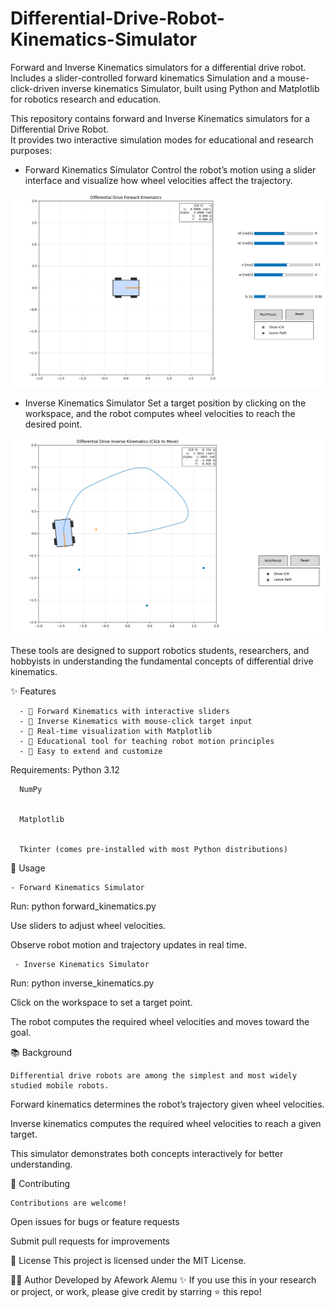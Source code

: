 # Differential-Drive-Robot-Kinematics-Simulator
Forward and Inverse Kinematics simulators for a differential drive robot.  Includes a slider-controlled forward kinematics Simulation and a mouse-click-driven inverse kinematics Simulator,  built using Python and Matplotlib for robotics research and education.



This repository contains forward and Inverse Kinematics simulators for a Differential Drive Robot.  
It provides two interactive simulation modes for educational and research purposes:

- Forward Kinematics Simulator
  Control the robot’s motion using a slider interface and visualize how wheel velocities affect the trajectory.  

![image alt](https://github.com/aAfeworki/Differential-Drive-Robot-Kinematics-Simulator/blob/main/Forward_Kinematics_Simulator_of_Differential_Robot.png?raw=true)

- Inverse Kinematics Simulator
  Set a target position by clicking on the workspace, and the robot computes wheel velocities to reach the desired point.  

![image alt](https://github.com/aAfeworki/Differential-Drive-Robot-Kinematics-Simulator/blob/main/Inverse_Kinematics_Simulator_for_Differential_Robot.png?raw=true)

These tools are designed to support robotics students, researchers, and hobbyists in understanding the fundamental concepts of differential drive kinematics.



✨ Features


      - 📌 Forward Kinematics with interactive sliders  
      - 📌 Inverse Kinematics with mouse-click target input  
      - 📌 Real-time visualization with Matplotlib  
      - 📌 Educational tool for teaching robot motion principles  
      - 📌 Easy to extend and customize  




Requirements:
      Python 3.12


      NumPy


      Matplotlib


      Tkinter (comes pre-installed with most Python distributions)



🚀 Usage


    - Forward Kinematics Simulator
Run:
python forward_kinematics.py

Use sliders to adjust wheel velocities.


Observe robot motion and trajectory updates in real time.


     - Inverse Kinematics Simulator
Run:
python inverse_kinematics.py

Click on the workspace to set a target point.


The robot computes the required wheel velocities and moves toward the goal.




📚 Background

    Differential drive robots are among the simplest and most widely studied mobile robots.
Forward kinematics determines the robot’s trajectory given wheel velocities.


Inverse kinematics computes the required wheel velocities to reach a given target.


This simulator demonstrates both concepts interactively for better understanding.

🤝 Contributing

    Contributions are welcome!
Open issues for bugs or feature requests


Submit pull requests for improvements



📜 License
This project is licensed under the MIT License.

👨‍💻 Author
Developed by Afework Alemu ✨
If you use this in your research or project, or work, please give credit by starring ⭐ this repo!
